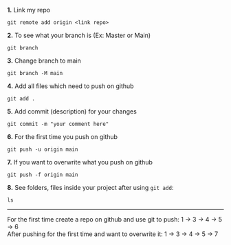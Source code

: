 **1.** Link my repo
```
git remote add origin <link repo>
```
**2.** To see what your branch is (Ex: Master or Main)
```
git branch
```
**3.** Change branch to main
```
git branch -M main
```
**4.** Add all files which need to push on github
```
git add .
```
**5.** Add commit (description) for your changes
```
git commit -m "your comment here"
```
**6.** For the first time you push on github
```
git push -u origin main
```
**7.** If you want to overwrite what you push on github
```
git push -f origin main
```
**8.** See folders, files inside your project after using `git add`:
```
ls
```
---
For the first time create a repo on github and use git to push: 1 -> 3 -> 4 -> 5 -> 6 <br/>
After pushing for the first time and want to overwrite it: 1 -> 3 -> 4 -> 5 -> 7
